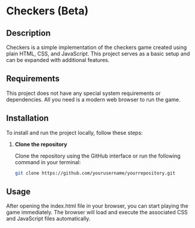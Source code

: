 # Checkers (Beta)

## Description

Checkers is a simple implementation of the checkers game created using plain HTML, CSS, and JavaScript. This project serves as a basic setup and can be expanded with additional features.

## Requirements

This project does not have any special system requirements or dependencies. All you need is a modern web browser to run the game.

## Installation

To install and run the project locally, follow these steps:

1. **Clone the repository**

   Clone the repository using the GitHub interface or run the following command in your terminal:

   ```bash
   git clone https://github.com/yourusername/yourrepository.git

## Usage

After opening the index.html file in your browser, you can start playing the game immediately. The browser will load and execute the associated CSS and JavaScript files automatically.
